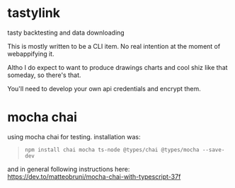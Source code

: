 # tastylink
tasty backtesting and data downloading

This is mostly written to be a CLI item.  No real intention at the moment of webappifying it.

Altho I do expect to want to produce drawings charts and cool shiz like that someday, so there's that.

You'll need to develop your own api credentials and encrypt them.

# mocha chai
using mocha chai for testing.  installation was:
> <!-- language: lang-js -->
> ```npm install chai mocha ts-node @types/chai @types/mocha --save-dev```

and in general following instructions here: https://dev.to/matteobruni/mocha-chai-with-typescript-37f
